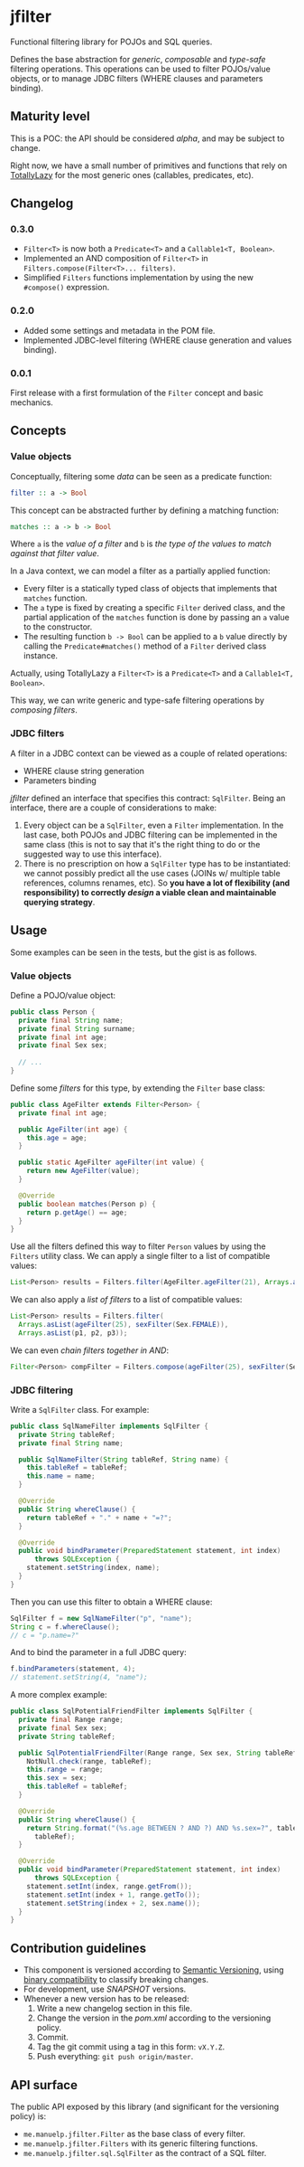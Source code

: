 # jfilter

Functional filtering library for POJOs and SQL queries.

Defines the base abstraction for *generic*, *composable* and *type-safe* filtering operations. This operations can be
used to filter POJOs/value objects, or to manage JDBC filters (WHERE clauses and parameters binding).

## Maturity level

This is a POC: the API should be considered *alpha*, and may be subject to change.

Right now, we have a small number of primitives and functions that rely on [TotallyLazy](http://totallylazy.com/) for
the most generic ones (callables, predicates, etc).

## Changelog

### 0.3.0

* `Filter<T>` is now both a `Predicate<T>` and a `Callable1<T, Boolean>`.
* Implemented an AND composition of `Filter<T>` in `Filters.compose(Filter<T>... filters)`.
* Simplified `Filters` functions implementation by using the new `#compose()` expression.

### 0.2.0

* Added some settings and metadata in the POM file.
* Implemented JDBC-level filtering (WHERE clause generation and values binding).

### 0.0.1

First release with a first formulation of the `Filter` concept and basic mechanics.

## Concepts

### Value objects

Conceptually, filtering some *data* can be seen as a predicate function:

```haskell
filter :: a -> Bool
```

This concept can be abstracted further by defining a matching function:

```haskell
matches :: a -> b -> Bool
```

Where `a` is the *value of a filter* and `b` is *the type of the values to match against that filter value*.

In a Java context, we can model a filter as a partially applied function:

* Every filter is a statically typed class of objects that implements that `matches` function.
* The `a` type is fixed by creating a specific `Filter` derived class, and the partial application of the `matches` 
  function is done by passing an `a` value to the constructor.
* The resulting function `b -> Bool` can be applied to a `b` value directly by calling the `Predicate#matches()` method of
  a `Filter` derived class instance.
  
Actually, using TotallyLazy a `Filter<T>` is a `Predicate<T>` and a `Callable1<T, Boolean>`.
  
This way, we can write generic and type-safe filtering operations by *composing filters*.

### JDBC filters

A filter in a JDBC context can be viewed as a couple of related operations:

* WHERE clause string generation
* Parameters binding

*jfilter* defined an interface that specifies this contract: `SqlFilter`. Being an interface, there are 
a couple of considerations to make:

1. Every object can be a `SqlFilter`, even a `Filter` implementation. In the last case, both POJOs and JDBC filtering 
   can be implemented in the same class (this is not to say that it's the right thing to do or the suggested way to use 
   this interface).
2. There is no prescription on how a `SqlFilter` type has to be instantiated: we cannot possibly predict all the use
   cases (JOINs w/ multiple table references, columns renames, etc). So **you have a lot of flexibility 
   (and responsibility) to correctly *design* a viable clean and maintainable querying strategy**.

## Usage

Some examples can be seen in the tests, but the gist is as follows.

### Value objects

Define a POJO/value object:

```java
public class Person {
  private final String name;
  private final String surname;
  private final int age;
  private final Sex sex;
  
  // ...
}
```

Define some *filters* for this type, by extending the `Filter` base class:

```java
public class AgeFilter extends Filter<Person> {
  private final int age;

  public AgeFilter(int age) {
    this.age = age;
  }

  public static AgeFilter ageFilter(int value) {
    return new AgeFilter(value);
  }

  @Override
  public boolean matches(Person p) {
    return p.getAge() == age;
  }
}
```

Use all the filters defined this way to filter `Person` values by using the `Filters` utility class. We can apply a 
single filter to a list of compatible values:

```java
List<Person> results = Filters.filter(AgeFilter.ageFilter(21), Arrays.asList(p1, p2));
```

We can also apply a *list of filters* to a list of compatible values:

```java
List<Person> results = Filters.filter(
  Arrays.asList(ageFilter(25), sexFilter(Sex.FEMALE)),
  Arrays.asList(p1, p2, p3));
```

We can even *chain filters together in AND*:

```java
Filter<Person> compFilter = Filters.compose(ageFilter(25), sexFilter(Sex.FEMALE));
```

### JDBC filtering

Write a `SqlFilter` class. For example:

```java
public class SqlNameFilter implements SqlFilter {
  private String tableRef;
  private final String name;

  public SqlNameFilter(String tableRef, String name) {
    this.tableRef = tableRef;
    this.name = name;
  }

  @Override
  public String whereClause() {
    return tableRef + "." + name + "=?";
  }

  @Override
  public void bindParameter(PreparedStatement statement, int index)
      throws SQLException {
    statement.setString(index, name);
  }
}
```

Then you can use this filter to obtain a WHERE clause:

```java
SqlFilter f = new SqlNameFilter("p", "name");
String c = f.whereClause();
// c = "p.name=?"
```

And to bind the parameter in a full JDBC query:

```java
f.bindParameters(statement, 4);
// statement.setString(4, "name");
```

A more complex example:

```java
public class SqlPotentialFriendFilter implements SqlFilter {
  private final Range range;
  private final Sex sex;
  private String tableRef;

  public SqlPotentialFriendFilter(Range range, Sex sex, String tableRef) {
    NotNull.check(range, tableRef);
    this.range = range;
    this.sex = sex;
    this.tableRef = tableRef;
  }

  @Override
  public String whereClause() {
    return String.format("(%s.age BETWEEN ? AND ?) AND %s.sex=?", tableRef,
      tableRef);
  }

  @Override
  public void bindParameter(PreparedStatement statement, int index)
      throws SQLException {
    statement.setInt(index, range.getFrom());
    statement.setInt(index + 1, range.getTo());
    statement.setString(index + 2, sex.name());
  }
}
```

## Contribution guidelines

* This component is versioned according to [Semantic Versioning](http://semver.org/),
  using [binary compatibility](https://wiki.eclipse.org/Evolving_Java-based_APIs_2) to classify breaking changes.
* For development, use *SNAPSHOT* versions.
* Whenever a new version has to be released:
    1. Write a new changelog section in this file.
    2. Change the version in the *pom.xml* according to the versioning policy.
    3. Commit.
    3. Tag the git commit using a tag in this form: `vX.Y.Z`.
    4. Push everything: `git push origin/master`.

## API surface

The public API exposed by this library (and significant for the versioning policy) is:

* `me.manuelp.jfilter.Filter` as the base class of every filter.
* `me.manuelp.jfilter.Filters` with its generic filtering functions.
* `me.manuelp.jfilter.sql.SqlFilter` as the contract of a SQL filter.